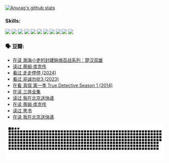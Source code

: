 
[![Anurag's github stats](https://github-readme-stats.vercel.app/api?username=w940853815)](https://github.com/anuraghazra/github-readme-stats)

### Skills:

<code><img height="32" src="https://cdn.jsdelivr.net/npm/simple-icons@v5/icons/python.svg"></code>
<code><img height="32" src="https://cdn.jsdelivr.net/npm/simple-icons@v5/icons/javascript.svg"></code>
<code><img height="32" src="https://cdn.jsdelivr.net/npm/simple-icons@v5/icons/django.svg"></code>
<code><img height="32" src="https://cdn.jsdelivr.net/npm/simple-icons@v5/icons/flask.svg"></code>
<code><img height="32" src="https://cdn.jsdelivr.net/npm/simple-icons@v5/icons/vuetify.svg"></code>
<code><img height="32" src="https://cdn.jsdelivr.net/npm/simple-icons@v5/icons/git.svg"></code>
<code><img height="32" src="https://cdn.jsdelivr.net/npm/simple-icons@v5/icons/docker.svg"></code>
<code><img height="32" src="https://cdn.jsdelivr.net/npm/simple-icons@v5/icons/postgresql.svg"></code>
<code><img height="32" src="https://cdn.jsdelivr.net/npm/simple-icons@v5/icons/elasticsearch.svg"></code>
<code><img height="32" src="https://cdn.jsdelivr.net/npm/simple-icons@v5/icons/macos.svg"></code>
<code><img height="32" src="https://cdn.jsdelivr.net/npm/simple-icons@v5/icons/linux.svg"></code>

### 🗣 豆瓣:

<!-- DOUBAN-ACTIVITIES:START -->
- [在读 渤海小吏的封建脉络百战系列：楚汉双雄](https://www.douban.com/people/136069238/status/4700950146/?_i=25936087)
- [读过 蒂姆·库克传](https://www.douban.com/people/136069238/status/4700949869/?_i=25936087)
- [看过 走走停停‎ (2024)](https://www.douban.com/people/136069238/status/4684430230/?_i=25936087)
- [看过 非诚勿扰3‎ (2023)](https://www.douban.com/people/136069238/status/4676324100/?_i=25936087)
- [在看 真探 第一季 True Detective Season 1‎ (2014)](https://www.douban.com/people/136069238/status/4673382852/?_i=25936087)
- [在读 三体全集](https://www.douban.com/people/136069238/status/4672842521/?_i=25936087)
- [读过 我在北京送快递](https://www.douban.com/people/136069238/status/4672842036/?_i=25936087)
- [在读 蒂姆·库克传](https://www.douban.com/people/136069238/status/4663517053/?_i=25936087)
- [读过 黑书](https://www.douban.com/people/136069238/status/4663516022/?_i=25936087)
- [在读 我在北京送快递](https://www.douban.com/people/136069238/status/4658098365/?_i=25936087)
<!-- DOUBAN-ACTIVITIES:END -->


![Snake animation](https://raw.githubusercontent.com/w940853815/w940853815/output/github-contribution-grid-snake.svg)

<!--
**w940853815/w940853815** is a ✨ _special_ ✨ repository because its `README.md` (this file) appears on your GitHub profile.

Here are some ideas to get you started:

- 🔭 I’m currently working on ...
- 🌱 I’m currently learning ...
- 👯 I’m looking to collaborate on ...
- 🤔 I’m looking for help with ...
- 💬 Ask me about ...
- 📫 How to reach me: ...
- 😄 Pronouns: ...
- ⚡ Fun fact: ...
-->
